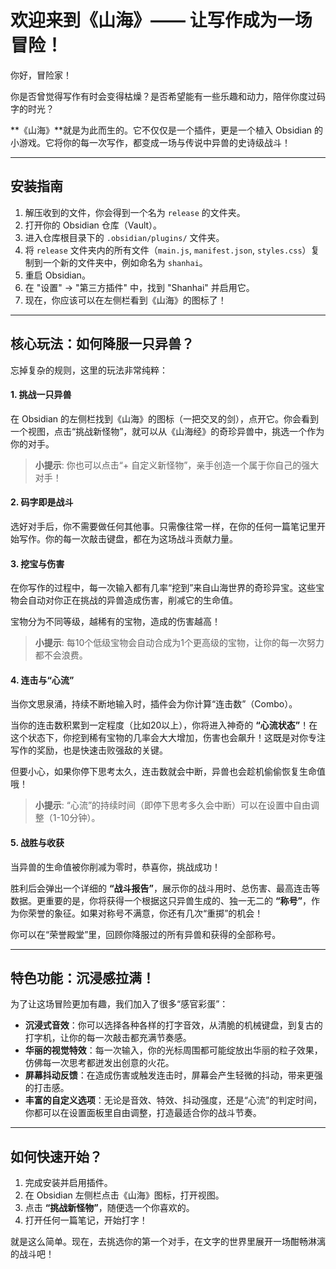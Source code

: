 # 欢迎来到《山海》—— 让写作成为一场冒险！

你好，冒险家！

你是否曾觉得写作有时会变得枯燥？是否希望能有一些乐趣和动力，陪伴你度过码字的时光？

**《山海》**就是为此而生的。它不仅仅是一个插件，更是一个植入 Obsidian 的小游戏。它将你的每一次写作，都变成一场与传说中异兽的史诗级战斗！

---

## 安装指南

1.  解压收到的文件，你会得到一个名为 `release` 的文件夹。
2.  打开你的 Obsidian 仓库（Vault）。
3.  进入仓库根目录下的 `.obsidian/plugins/` 文件夹。
4.  将 `release` 文件夹内的所有文件（`main.js`, `manifest.json`, `styles.css`）复制到一个新的文件夹中，例如命名为 `shanhai`。
5.  重启 Obsidian。
6.  在 "设置" -> "第三方插件" 中，找到 "Shanhai" 并启用它。
7.  现在，你应该可以在左侧栏看到《山海》的图标了！

---

## 核心玩法：如何降服一只异兽？

忘掉复杂的规则，这里的玩法非常纯粹：

#### 1. **挑战一只异兽**
在 Obsidian 的左侧栏找到《山海》的图标（一把交叉的剑），点开它。你会看到一个视图，点击“挑战新怪物”，就可以从《山海经》的奇珍异兽中，挑选一个作为你的对手。
> **小提示**: 你也可以点击“+ 自定义新怪物”，亲手创造一个属于你自己的强大对手！

#### 2. **码字即是战斗**
选好对手后，你不需要做任何其他事。只需像往常一样，在你的任何一篇笔记里开始写作。你的每一次敲击键盘，都在为这场战斗贡献力量。

#### 3. **挖宝与伤害**
在你写作的过程中，每一次输入都有几率“挖到”来自山海世界的奇珍异宝。这些宝物会自动对你正在挑战的异兽造成伤害，削减它的生命值。

宝物分为不同等级，越稀有的宝物，造成的伤害越高！
> **小提示**: 每10个低级宝物会自动合成为1个更高级的宝物，让你的每一次努力都不会浪费。

#### 4. **连击与“心流”**
当你文思泉涌，持续不断地输入时，插件会为你计算“连击数”（Combo）。

当你的连击数积累到一定程度（比如20以上），你将进入神奇的 **“心流状态”**！在这个状态下，你挖到稀有宝物的几率会大大增加，伤害也会飙升！这既是对你专注写作的奖励，也是快速击败强敌的关键。

但要小心，如果你停下思考太久，连击数就会中断，异兽也会趁机偷偷恢复生命值哦！
> **小提示**: “心流”的持续时间（即停下思考多久会中断）可以在设置中自由调整（1-10分钟）。

#### 5. **战胜与收获**
当异兽的生命值被你削减为零时，恭喜你，挑战成功！

胜利后会弹出一个详细的 **“战斗报告”**，展示你的战斗用时、总伤害、最高连击等数据。更重要的是，你将获得一个根据这只异兽生成的、独一无二的 **“称号”**，作为你荣誉的象征。如果对称号不满意，你还有几次“重掷”的机会！

你可以在“荣誉殿堂”里，回顾你降服过的所有异兽和获得的全部称号。

---

## 特色功能：沉浸感拉满！

为了让这场冒险更加有趣，我们加入了很多“感官彩蛋”：

*   **沉浸式音效**：你可以选择各种各样的打字音效，从清脆的机械键盘，到复古的打字机，让你的每一次敲击都充满节奏感。
*   **华丽的视觉特效**：每一次输入，你的光标周围都可能绽放出华丽的粒子效果，仿佛每一次思考都迸发出创意的火花。
*   **屏幕抖动反馈**：在造成伤害或触发连击时，屏幕会产生轻微的抖动，带来更强的打击感。
*   **丰富的自定义选项**：无论是音效、特效、抖动强度，还是“心流”的判定时间，你都可以在设置面板里自由调整，打造最适合你的战斗节奏。

---

## 如何快速开始？

1.  完成安装并启用插件。
2.  在 Obsidian 左侧栏点击《山海》图标，打开视图。
3.  点击 **“挑战新怪物”**，随便选一个你喜欢的。
4.  打开任何一篇笔记，开始打字！

就是这么简单。现在，去挑选你的第一个对手，在文字的世界里展开一场酣畅淋漓的战斗吧！